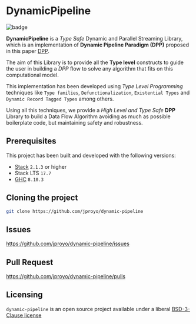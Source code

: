 # DynamicPipeline

![badge](https://github.com/jproyo/dynamic-pipeline/actions/workflows/dynamic-pipeline.yml/badge.svg)

**DynamicPipeline** is a *Type Safe* Dynamic and Parallel Streaming Library, which is an implementation of **Dynamic Pipeline Paradigm (DPP)**
proposed in this paper [DPP](https://biblioteca.sistedes.es/articulo/the-dynamic-pipeline-paradigm/).

The aim of this Library is to provide all the **Type level** constructs to guide the user in building a *DPP* flow to solve any algorithm that fits on this computational model.  
 
This implementation has been developed using *Type Level Programming* techniques like `Type families`, `Defunctionalization`, `Existential Types` and `Dynamic Record Tagged Types` among others.

Using all this techniques, we provide a *High Level and Type Safe* **DPP** Library to build a Data Flow Algorithm avoiding as much as possible boilerplate code, but maintaining safety and robustness.

## Prerequisites

This project has been built and developed with the following versions:

- [Stack](https://docs.haskellstack.org/en/stable/README/) `2.1.3` or higher
- Stack LTS `17.7`
- [GHC](https://www.haskell.org/ghc/) `8.10.3` 

## Cloning the project 

```bash
git clone https://github.com/jproyo/dynamic-pipeline
```

## Issues 

https://github.com/jproyo/dynamic-pipeline/issues

## Pull Request

https://github.com/jproyo/dynamic-pipeline/pulls

## Licensing

`dynamic-pipeline` is an open source project available under a liberal [BSD-3-Clause license](./LICENSE)






